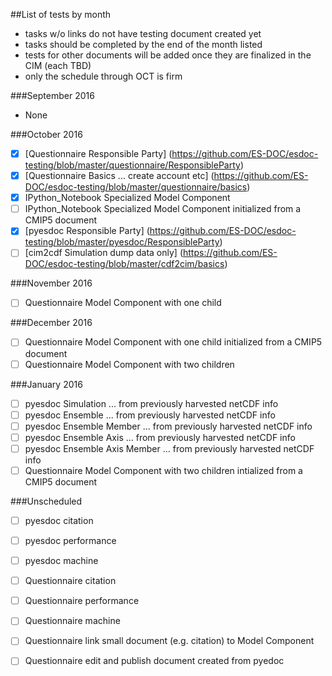 ##List of tests by month
* tasks w/o links do not have testing document created yet
* tasks should be completed by the end of the month listed
* tests for other documents will be added once they are finalized in the CIM (each TBD)
* only the schedule through OCT is firm

###September 2016
 * None
  
###October 2016
  - [x] [Questionnaire Responsible Party] (https://github.com/ES-DOC/esdoc-testing/blob/master/questionnaire/ResponsibleParty)
  - [x] [Questionnaire Basics ... create account etc] (https://github.com/ES-DOC/esdoc-testing/blob/master/questionnaire/basics)
  - [x] IPython_Notebook Specialized Model Component
  - [ ] IPython_Notebook Specialized Model Component initialized from a CMIP5 document
  - [x] [pyesdoc Responsible Party] (https://github.com/ES-DOC/esdoc-testing/blob/master/pyesdoc/ResponsibleParty)
  - [ ] [cim2cdf Simulation dump data only] (https://github.com/ES-DOC/esdoc-testing/blob/master/cdf2cim/basics)

###November 2016
  - [ ] Questionnaire Model Component with one child
  
###December 2016
  - [ ] Questionnaire Model Component with one child initialized from a CMIP5 document
  - [ ] Questionnaire Model Component with two children 

###January 2016
  - [ ] pyesdoc Simulation ... from previously harvested netCDF info
  - [ ] pyesdoc Ensemble ... from previously harvested netCDF info
  - [ ] pyesdoc Ensemble Member ... from previously harvested netCDF info
  - [ ] pyesdoc Ensemble Axis ... from previously harvested netCDF info
  - [ ] pyesdoc Ensemble Axis Member ... from previously harvested netCDF info
  - [ ] Questionnaire Model Component with two children intialized from a CMIP5 document
  
###Unscheduled
  - [ ] pyesdoc citation
  - [ ] pyesdoc performance
  - [ ] pyesdoc machine
  - [ ] Questionnaire citation
  - [ ] Questionnaire performance
  - [ ] Questionnaire machine
  - [ ] Questionnaire link small document (e.g. citation) to Model Component
  - [ ] Questionnaire edit and publish document created from pyedoc

